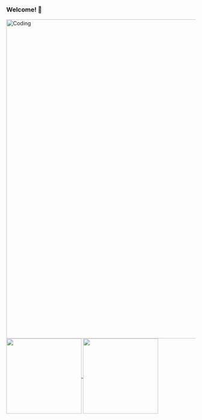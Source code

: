 ### Welcome! 👋


 <img align="center" alt="Coding" width="850" src="https://www.gifcen.com/wp-content/uploads/2022/11/aesthetic-gif-11.gif">


<a href="https://github.com/anuraghazra/github-readme-stats">
  <img height=200 align="center" src="https://github-readme-stats.vercel.app/api?username=creasiion&show_icons=true&theme=tokyonight" />
</a>
<a href="https://github.com/anuraghazra/convoychat">
  <img height=200 align="center" src="https://github-readme-stats.vercel.app/api/top-langs?username=creasiion&layout=compact&langs_count=8&card_width=320&theme=tokyonight" />
</a>
